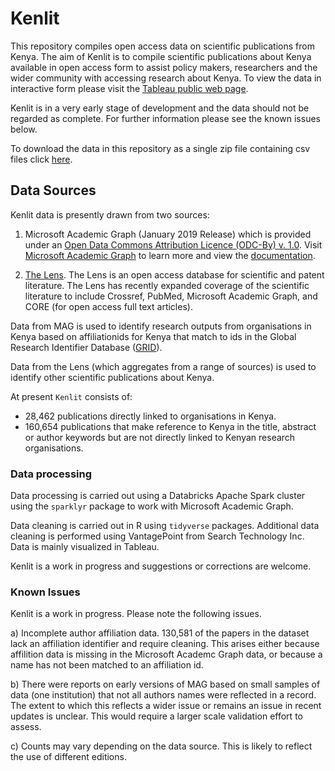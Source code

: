 # Kenlit

This repository compiles open access data on scientific publications from Kenya. The aim of Kenlit is to compile scientific publications about Kenya available in open access form to assist policy makers, researchers and the wider community with accessing research about Kenya. To view the data in interactive form please visit the [Tableau public web page](https://public.tableau.com/profile/poldham#!/vizhome/kenya_mag/KenyaOverview?publish=yes).

Kenlit is in a very early stage of development and the data should not be regarded as complete. For further information please see the known issues below.

To download the data in this repository as a single zip file containing csv files click [here]().

## Data Sources

Kenlit data is presently drawn from two sources:

1. Microsoft Academic Graph (January 2019 Release) which is provided under an [Open Data Commons Attribution Licence (ODC-By) v. 1.0](https://opendatacommons.org/licenses/by/1.0/). Visit [Microsoft Academic Graph](https://www.microsoft.com/en-us/research/project/microsoft-academic-graph/) to learn more and view the [documentation](https://docs.microsoft.com/en-us/academic-services/graph/).

2. [The Lens](https://www.lens.org/). The Lens is an open access database for scientific and patent literature. The Lens has recently expanded coverage of the scientific literature to include Crossref, PubMed, Microsoft Academic Graph, and CORE (for open access full text articles).

Data from MAG is used to identify research outputs from organisations in Kenya based on affiliationids for Kenya that match to ids in the Global Research Identifier Database ([GRID](https://www.grid.ac/downloads)). 

Data from the Lens (which aggregates from a range of sources) is used to identify other scientific publications about Kenya. 

At present `Kenlit` consists of: 

- 28,462 publications directly linked to organisations in Kenya.
- 160,654 publications that make reference to Kenya in the title, abstract or author keywords but are not directly linked to Kenyan research organisations. 

### Data processing

Data processing is carried out using a Databricks Apache Spark cluster using the `sparklyr` package to work with Microsoft Academic Graph. 

Data cleaning is carried out in R using `tidyverse` packages. Additional data cleaning is performed using VantagePoint from Search Technology Inc. Data is mainly visualized in Tableau. 

Kenlit is a work in progress and suggestions or corrections are welcome.

### Known Issues

Kenlit is a work in progress. Please note the following issues. 

a) Incomplete author affiliation data. 130,581 of the papers in the dataset lack an affiliation identifier and require cleaning. This arises either because affilition data is missing in the Microsoft Academc Graph data, or because a name has not been matched to an affiliation id. 

b) There were reports on early versions of MAG based on small samples of data (one institution) that not all authors names were reflected in a record. The extent to which this reflects a wider issue or remains an issue in recent updates is unclear. This would require a larger scale validation effort to assess.

c) Counts may vary depending on the data source. This is likely to reflect the use of different editions. 